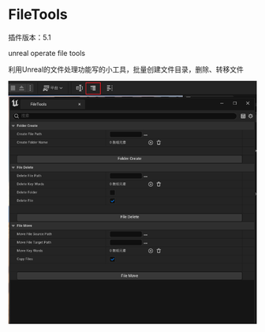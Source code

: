 # FileTools

插件版本：5.1

unreal operate file tools

利用Unreal的文件处理功能写的小工具，批量创建文件目录，删除、转移文件

![](pic.png)